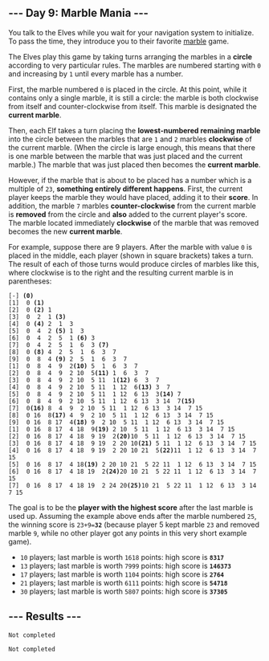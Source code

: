 <article class="day-desc"><h2>--- Day 9: Marble Mania ---</h2><p>You talk to the Elves while you wait for your navigation system to <span title="Do you have any idea how long it takes to load navigation data for all of time and space?!">initialize</span>. To pass the time, they introduce you to their favorite <a href="https://en.wikipedia.org/wiki/Marble_(toy)">marble</a> game.</p>
<p>The Elves play this game by taking turns arranging the marbles in a <b>circle</b> according to very particular rules. The marbles are numbered starting with <code>0</code> and increasing by <code>1</code> until every marble has a number.</p>
<p>First, the marble numbered <code>0</code> is placed in the circle. At this point, while it contains only a single marble, it is still a circle: the marble is both clockwise from itself and counter-clockwise from itself. This marble is designated the <b>current marble</b>.</p>
<p>Then, each Elf takes a turn placing the <b>lowest-numbered remaining marble</b> into the circle between the marbles that are <code>1</code> and <code>2</code> marbles <b>clockwise</b> of the current marble. (When the circle is large enough, this means that there is one marble between the marble that was just placed and the current marble.) The marble that was just placed then becomes the <b>current marble</b>.</p>
<p>However, if the marble that is about to be placed has a number which is a multiple of <code>23</code>, <b>something entirely different happens</b>. First, the current player keeps the marble they would have placed, adding it to their <b>score</b>. In addition, the marble <code>7</code> marbles <b>counter-clockwise</b> from the current marble is <b>removed</b> from the circle and <b>also</b> added to the current player's score. The marble located immediately <b>clockwise</b> of the marble that was removed becomes the new <b>current marble</b>.</p>
<p>For example, suppose there are 9 players. After the marble with value <code>0</code> is placed in the middle, each player (shown in square brackets) takes a turn. The result of each of those turns would produce circles of marbles like this, where clockwise is to the right and the resulting current marble is in parentheses:</p>
<pre><code>[-] <b>(0)</b>
[1]  0<b> (1)</b>
[2]  0<b> (2)</b> 1 
[3]  0  2  1<b> (3)</b>
[4]  0<b> (4)</b> 2  1  3 
[5]  0  4  2<b> (5)</b> 1  3 
[6]  0  4  2  5  1<b> (6)</b> 3 
[7]  0  4  2  5  1  6  3<b> (7)</b>
[8]  0<b> (8)</b> 4  2  5  1  6  3  7 
[9]  0  8  4<b> (9)</b> 2  5  1  6  3  7 
[1]  0  8  4  9  2<b>(10)</b> 5  1  6  3  7 
[2]  0  8  4  9  2 10  5<b>(11)</b> 1  6  3  7 
[3]  0  8  4  9  2 10  5 11  1<b>(12)</b> 6  3  7 
[4]  0  8  4  9  2 10  5 11  1 12  6<b>(13)</b> 3  7 
[5]  0  8  4  9  2 10  5 11  1 12  6 13  3<b>(14)</b> 7 
[6]  0  8  4  9  2 10  5 11  1 12  6 13  3 14  7<b>(15)</b>
[7]  0<b>(16)</b> 8  4  9  2 10  5 11  1 12  6 13  3 14  7 15 
[8]  0 16  8<b>(17)</b> 4  9  2 10  5 11  1 12  6 13  3 14  7 15 
[9]  0 16  8 17  4<b>(18)</b> 9  2 10  5 11  1 12  6 13  3 14  7 15 
[1]  0 16  8 17  4 18  9<b>(19)</b> 2 10  5 11  1 12  6 13  3 14  7 15 
[2]  0 16  8 17  4 18  9 19  2<b>(20)</b>10  5 11  1 12  6 13  3 14  7 15 
[3]  0 16  8 17  4 18  9 19  2 20 10<b>(21)</b> 5 11  1 12  6 13  3 14  7 15 
[4]  0 16  8 17  4 18  9 19  2 20 10 21  5<b>(22)</b>11  1 12  6 13  3 14  7 15 
[5]  0 16  8 17  4 18<b>(19)</b> 2 20 10 21  5 22 11  1 12  6 13  3 14  7 15 
[6]  0 16  8 17  4 18 19  2<b>(24)</b>20 10 21  5 22 11  1 12  6 13  3 14  7 15 
[7]  0 16  8 17  4 18 19  2 24 20<b>(25)</b>10 21  5 22 11  1 12  6 13  3 14  7 15
</code></pre>
<p>The goal is to be the <b>player with the highest score</b> after the last marble is used up. Assuming the example above ends after the marble numbered <code>25</code>, the winning score is <code>23+9=<b>32</b></code> (because player 5 kept marble <code>23</code> and removed marble <code>9</code>, while no other player got any points in this very short example game).</p>

<ul>
<li><code>10</code> players; last marble is worth <code>1618</code> points: high score is <b><code>8317</code></b></li>
<li><code>13</code> players; last marble is worth <code>7999</code> points: high score is <b><code>146373</code></b></li>
<li><code>17</code> players; last marble is worth <code>1104</code> points: high score is <b><code>2764</code></b></li>
<li><code>21</code> players; last marble is worth <code>6111</code> points: high score is <b><code>54718</code></b></li>
<li><code>30</code> players; last marble is worth <code>5807</code> points: high score is <b><code>37305</code></b></li>
</ul>

</article>

<form method="post" action="9/answer"><input type="hidden" name="level" value="1"></form>
<h2>--- Results ---</h2>
<pre><code>Not completed</code></pre>
<pre><code>Not completed</code></pre>